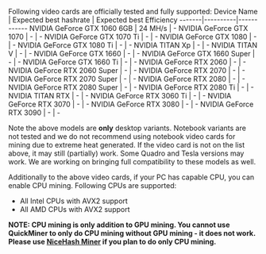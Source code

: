 Following video cards are officially tested and fully supported:
Device Name | Expected best hashrate | Expected best Efficiency
-------|----------|------------
NVIDIA GeForce GTX 1060 6GB | 24 MH/s | -
NVIDIA GeForce GTX 1070 | - | -
NVIDIA GeForce GTX 1070 Ti | - | -
NVIDIA GeForce GTX 1080 | - | -
NVIDIA GeForce GTX 1080 Ti | - | -
NVIDIA TITAN Xp | - | -
NVIDIA TITAN V | - | -
NVIDIA GeForce GTX 1660 | - | -
NVIDIA GeForce GTX 1660 Super | - | -
NVIDIA GeForce GTX 1660 Ti | - | -
NVIDIA GeForce RTX 2060 | - | -
NVIDIA GeForce RTX 2060 Super | - | -
NVIDIA GeForce RTX 2070 | - | -
NVIDIA GeForce RTX 2070 Super | - | -
NVIDIA GeForce RTX 2080 | - | -
NVIDIA GeForce RTX 2080 Super | - | -
NVIDIA GeForce RTX 2080 Ti | - | -
NVIDIA TITAN RTX | - | -
NVIDIA GeForce RTX 3060 Ti | - | -
NVIDIA GeForce RTX 3070 | - | -
NVIDIA GeForce RTX 3080 | - | -
NVIDIA GeForce RTX 3090 | - | -

Note the above models are **only** desktop variants. Notebook variants are not tested and we do not recommend using notebook video cards for mining due to extreme heat generated. If the video card is not on the list above, it may still (partially) work. Some Quadro and Tesla versions may work. We are working on bringing full compatibility to these models as well.

Additionally to the above video cards, if your PC has capable CPU, you can enable CPU mining. Following CPUs are supported:
* All Intel CPUs with AVX2 support
* All AMD CPUs with AVX2 support

**NOTE: CPU mining is only addition to GPU mining. You cannot use QuickMiner to only do CPU mining without GPU mining - it does not work. Please use [NiceHash Miner](https://github.com/nicehash/NiceHashMiner) if you plan to do only CPU mining.**